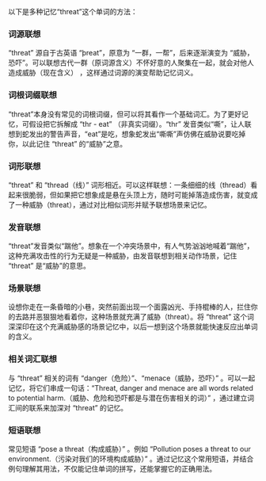 以下是多种记忆“threat”这个单词的方法：

### 词源联想
“threat” 源自于古英语 “þreat”，原意为 “一群，一帮”，后来逐渐演变为 “威胁，恐吓”。可以联想古代一群（原词源含义）不怀好意的人聚集在一起，就会对他人造成威胁（现在含义） ，这样通过词源的演变帮助记忆词义。

### 词根词缀联想
“threat”本身没有常见的词根词缀，但可以将其看作一个基础词汇。为了更好记忆，可假设把它拆解成 “thr - eat” （非真实词缀）。“thr” 发音类似“嘶”，让人联想到蛇发出的警告声音，“eat”是吃，想象蛇发出“嘶嘶”声仿佛在威胁说要吃掉你，以此记住 “threat” 的“威胁”之意。 

### 词形联想
“threat” 和 “thread（线）” 词形相近。可以这样联想：一条细细的线（thread）看起来很脆弱，但如果把它想象成是悬在头顶上方，随时可能掉落造成伤害，就变成了一种威胁（threat），通过对比相似词形并赋予联想场景来记忆。 

### 发音联想
“threat”发音类似“踹他”。想象在一个冲突场景中，有人气势汹汹地喊着“踹他”，这种充满攻击性的行为无疑是一种威胁，由发音联想到相关动作场景，记住 “threat” 是“威胁”的意思。 

### 场景联想
设想你走在一条昏暗的小巷，突然前面出现一个面露凶光、手持棍棒的人，拦住你的去路并恶狠狠地看着你，这种场景就充满了威胁（threat）。将 “threat” 这个词深深印在这个充满威胁感的场景记忆中，以后一想到这个场景就能快速反应出单词的含义。 

### 相关词汇联想
与 “threat” 相关的词有 “danger（危险）”、“menace（威胁，恐吓）” 。可以一起记忆，将它们串成一句话：“Threat, danger and menace are all words related to potential harm.（威胁、危险和恐吓都是与潜在伤害相关的词）” ，通过建立词汇间的联系来加深对 “threat” 的记忆。 

### 短语联想
常见短语 “pose a threat（构成威胁）” 。例如 “Pollution poses a threat to our environment.（污染对我们的环境构成威胁）” 。通过记忆这个常用短语，并结合例句理解其用法，不仅能记住单词的拼写，还能掌握它的正确用法。 